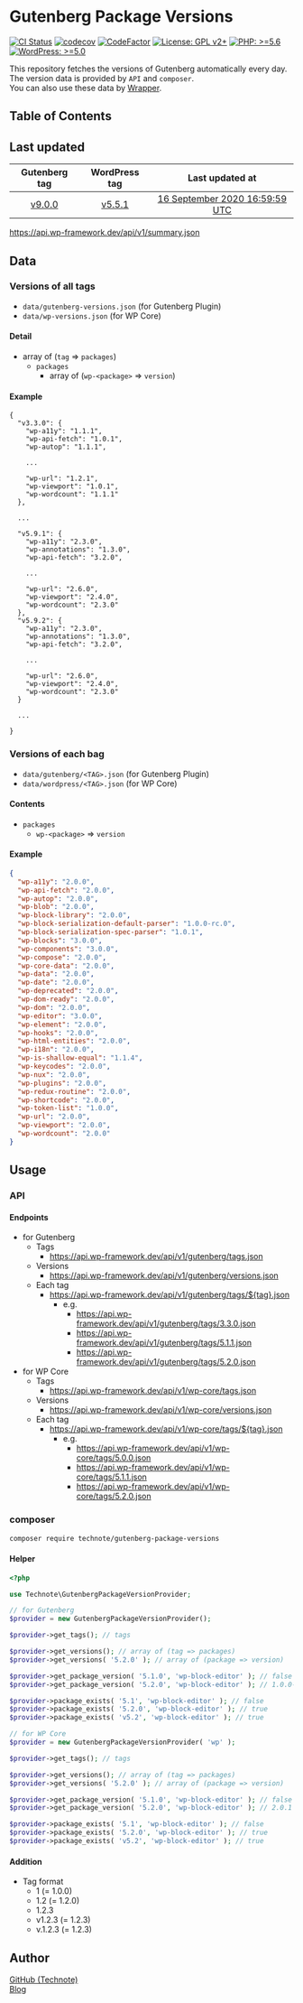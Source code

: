 # Gutenberg Package Versions

[![CI Status](https://github.com/technote-space/gutenberg-package-versions/workflows/CI/badge.svg)](https://github.com/technote-space/gutenberg-package-versions/actions)
[![codecov](https://codecov.io/gh/technote-space/gutenberg-package-versions/branch/master/graph/badge.svg)](https://codecov.io/gh/technote-space/gutenberg-package-versions)
[![CodeFactor](https://www.codefactor.io/repository/github/technote-space/gutenberg-package-versions/badge)](https://www.codefactor.io/repository/github/technote-space/gutenberg-package-versions)
[![License: GPL v2+](https://img.shields.io/badge/License-GPL%20v2%2B-blue.svg)](http://www.gnu.org/licenses/gpl-2.0.html)
[![PHP: >=5.6](https://img.shields.io/badge/PHP-%3E%3D5.6-orange.svg)](http://php.net/)
[![WordPress: >=5.0](https://img.shields.io/badge/WordPress-%3E%3D5.0-brightgreen.svg)](https://wordpress.org/)

This repository fetches the versions of Gutenberg automatically every day.  
The version data is provided by `API` and `composer`.  
You can also use these data by [Wrapper](https://github.com/technote-space/gutenberg-packages).

## Table of Contents

<!-- START doctoc -->
<!-- END doctoc -->

## Last updated
|Gutenberg tag|WordPress tag|Last updated at|
|:---:|:---:|:---:|
|[v9.0.0](https://api.wp-framework.dev/api/v1/gutenberg/tags/9.0.0.json)|[v5.5.1](https://api.wp-framework.dev/api/v1/wp-core/tags/5.5.1.json)|[16 September 2020 16:59:59 UTC](https://travis-ci.com/technote-space/gutenberg-package-versions/builds/184738172)|

https://api.wp-framework.dev/api/v1/summary.json

## Data
### Versions of all tags
* `data/gutenberg-versions.json` (for Gutenberg Plugin)
* `data/wp-versions.json` (for WP Core)
#### Detail
- array of (`tag` => `packages`)
  - `packages`
    - array of (`wp-<package>` => `version`)
#### Example
```
{
  "v3.3.0": {
    "wp-a11y": "1.1.1",
    "wp-api-fetch": "1.0.1",
    "wp-autop": "1.1.1",
    
    ...
    
    "wp-url": "1.2.1",
    "wp-viewport": "1.0.1",
    "wp-wordcount": "1.1.1"
  },
  
  ...
  
  "v5.9.1": {
    "wp-a11y": "2.3.0",
    "wp-annotations": "1.3.0",
    "wp-api-fetch": "3.2.0",
    
    ...
    
    "wp-url": "2.6.0",
    "wp-viewport": "2.4.0",
    "wp-wordcount": "2.3.0"
  },
  "v5.9.2": {
    "wp-a11y": "2.3.0",
    "wp-annotations": "1.3.0",
    "wp-api-fetch": "3.2.0",
    
    ...
    
    "wp-url": "2.6.0",
    "wp-viewport": "2.4.0",
    "wp-wordcount": "2.3.0"
  }
  
  ...
  
}
```
### Versions of each bag
* `data/gutenberg/<TAG>.json` (for Gutenberg Plugin)
* `data/wordpress/<TAG>.json` (for WP Core)
#### Contents
- `packages`
  - `wp-<package>` => `version` 
#### Example
```json
{
  "wp-a11y": "2.0.0",
  "wp-api-fetch": "2.0.0",
  "wp-autop": "2.0.0",
  "wp-blob": "2.0.0",
  "wp-block-library": "2.0.0",
  "wp-block-serialization-default-parser": "1.0.0-rc.0",
  "wp-block-serialization-spec-parser": "1.0.1",
  "wp-blocks": "3.0.0",
  "wp-components": "3.0.0",
  "wp-compose": "2.0.0",
  "wp-core-data": "2.0.0",
  "wp-data": "2.0.0",
  "wp-date": "2.0.0",
  "wp-deprecated": "2.0.0",
  "wp-dom-ready": "2.0.0",
  "wp-dom": "2.0.0",
  "wp-editor": "3.0.0",
  "wp-element": "2.0.0",
  "wp-hooks": "2.0.0",
  "wp-html-entities": "2.0.0",
  "wp-i18n": "2.0.0",
  "wp-is-shallow-equal": "1.1.4",
  "wp-keycodes": "2.0.0",
  "wp-nux": "2.0.0",
  "wp-plugins": "2.0.0",
  "wp-redux-routine": "2.0.0",
  "wp-shortcode": "2.0.0",
  "wp-token-list": "1.0.0",
  "wp-url": "2.0.0",
  "wp-viewport": "2.0.0",
  "wp-wordcount": "2.0.0"
}
```

## Usage
### API
#### Endpoints
- for Gutenberg
  - Tags
    - https://api.wp-framework.dev/api/v1/gutenberg/tags.json
  - Versions
    - https://api.wp-framework.dev/api/v1/gutenberg/versions.json
  - Each tag
    - https://api.wp-framework.dev/api/v1/gutenberg/tags/${tag}.json
      - e.g.
        - https://api.wp-framework.dev/api/v1/gutenberg/tags/3.3.0.json
        - https://api.wp-framework.dev/api/v1/gutenberg/tags/5.1.1.json
        - https://api.wp-framework.dev/api/v1/gutenberg/tags/5.2.0.json
- for WP Core
  - Tags
    - https://api.wp-framework.dev/api/v1/wp-core/tags.json
  - Versions
    - https://api.wp-framework.dev/api/v1/wp-core/versions.json
  - Each tag
    - https://api.wp-framework.dev/api/v1/wp-core/tags/${tag}.json
      - e.g.
        - https://api.wp-framework.dev/api/v1/wp-core/tags/5.0.0.json
        - https://api.wp-framework.dev/api/v1/wp-core/tags/5.1.1.json
        - https://api.wp-framework.dev/api/v1/wp-core/tags/5.2.0.json
### composer
```bash
composer require technote/gutenberg-package-versions
```
#### Helper
```php
<?php

use Technote\GutenbergPackageVersionProvider;

// for Gutenberg
$provider = new GutenbergPackageVersionProvider();

$provider->get_tags(); // tags

$provider->get_versions(); // array of (tag => packages)
$provider->get_versions( '5.2.0' ); // array of (package => version)

$provider->get_package_version( '5.1.0', 'wp-block-editor' ); // false
$provider->get_package_version( '5.2.0', 'wp-block-editor' ); // 1.0.0-alpha.0

$provider->package_exists( '5.1', 'wp-block-editor' ); // false
$provider->package_exists( '5.2.0', 'wp-block-editor' ); // true
$provider->package_exists( 'v5.2', 'wp-block-editor' ); // true

// for WP Core
$provider = new GutenbergPackageVersionProvider( 'wp' );

$provider->get_tags(); // tags

$provider->get_versions(); // array of (tag => packages)
$provider->get_versions( '5.2.0' ); // array of (package => version)

$provider->get_package_version( '5.1.0', 'wp-block-editor' ); // false
$provider->get_package_version( '5.2.0', 'wp-block-editor' ); // 2.0.1

$provider->package_exists( '5.1', 'wp-block-editor' ); // false
$provider->package_exists( '5.2.0', 'wp-block-editor' ); // true
$provider->package_exists( 'v5.2', 'wp-block-editor' ); // true
```
#### Addition
- Tag format
  - 1     (= 1.0.0)
  - 1.2   (= 1.2.0)
  - 1.2.3
  - v1.2.3 (= 1.2.3)
  - v.1.2.3 (= 1.2.3)

## Author
[GitHub (Technote)](https://github.com/technote-space)  
[Blog](https://technote.space)
